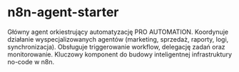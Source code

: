 # n8n-agent-starter
Główny agent orkiestrujący automatyzację PRO AUTOMATION. Koordynuje działanie wyspecjalizowanych agentów (marketing, sprzedaż, raporty, logi, synchronizacja). Obsługuje triggerowanie workflow, delegację zadań oraz monitorowanie. Kluczowy komponent do budowy inteligentnej infrastruktury no-code w n8n.

